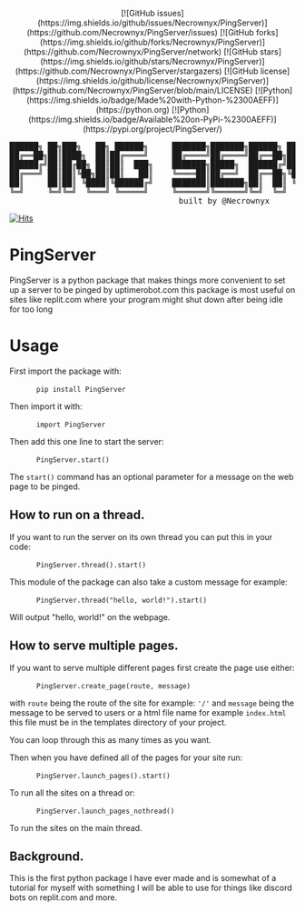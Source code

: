 <p style="text-align: center;">
  [![GitHub issues](https://img.shields.io/github/issues/Necrownyx/PingServer)](https://github.com/Necrownyx/PingServer/issues) [![GitHub forks](https://img.shields.io/github/forks/Necrownyx/PingServer)](https://github.com/Necrownyx/PingServer/network) [![GitHub stars](https://img.shields.io/github/stars/Necrownyx/PingServer)](https://github.com/Necrownyx/PingServer/stargazers) [![GitHub license](https://img.shields.io/github/license/Necrownyx/PingServer)](https://github.com/Necrownyx/PingServer/blob/main/LICENSE) [![Python](https://img.shields.io/badge/Made%20with-Python-%2300AEFF)](https://python.org) [![Python](https://img.shields.io/badge/Available%20on-PyPi-%2300AEFF)](https://pypi.org/project/PingServer/)
</p>
<pre align="center">
██████╗ ██╗███╗   ██╗ ██████╗     ███████╗███████╗██████╗ ██╗   ██╗███████╗██████╗ 
██╔══██╗██║████╗  ██║██╔════╝     ██╔════╝██╔════╝██╔══██╗██║   ██║██╔════╝██╔══██╗
██████╔╝██║██╔██╗ ██║██║  ███╗    ███████╗█████╗  ██████╔╝██║   ██║█████╗  ██████╔╝
██╔═══╝ ██║██║╚██╗██║██║   ██║    ╚════██║██╔══╝  ██╔══██╗╚██╗ ██╔╝██╔══╝  ██╔══██╗
██║     ██║██║ ╚████║╚██████╔╝    ███████║███████╗██║  ██║ ╚████╔╝ ███████╗██║  ██║
╚═╝     ╚═╝╚═╝  ╚═══╝ ╚═════╝     ╚══════╝╚══════╝╚═╝  ╚═╝  ╚═══╝  ╚══════╝╚═╝  ╚═╝
                              built by @Necrownyx
</pre>

[![Hits](https://hits.seeyoufarm.com/api/count/incr/badge.svg?url=https%3A%2F%2Fgithub.com%2FNecrownyx%2FPingServer&count_bg=%2300AEFF&title_bg=%23555555&icon=&icon_color=%23E7E7E7&title=Current+Views&edge_flat=true)](https://hits.seeyoufarm.com)

# PingServer

PingServer is a python package that makes things more convenient to set up a server to be pinged by uptimerobot.com this package is most useful on sites like replit.com where your program might shut down after being idle for too long


# Usage

First import the package with:

&nbsp;&nbsp;&nbsp;&nbsp;&nbsp;&nbsp;&nbsp;&nbsp;&nbsp;&nbsp;&nbsp;&nbsp;`pip install PingServer`

Then import it with:

&nbsp;&nbsp;&nbsp;&nbsp;&nbsp;&nbsp;&nbsp;&nbsp;&nbsp;&nbsp;&nbsp;&nbsp;`import PingServer`

Then add this one line to start the server:

&nbsp;&nbsp;&nbsp;&nbsp;&nbsp;&nbsp;&nbsp;&nbsp;&nbsp;&nbsp;&nbsp;&nbsp;`PingServer.start()`

The `start()` command has an optional parameter for a message on the web page to be pinged.

## How to run on a thread.
If you want to run the server on its own thread you can put this in your code:

&nbsp;&nbsp;&nbsp;&nbsp;&nbsp;&nbsp;&nbsp;&nbsp;&nbsp;&nbsp;&nbsp;&nbsp;`PingServer.thread().start()`

This module of the package can also take a custom message for example:

&nbsp;&nbsp;&nbsp;&nbsp;&nbsp;&nbsp;&nbsp;&nbsp;&nbsp;&nbsp;&nbsp;&nbsp;`PingServer.thread("hello, world!").start()`

Will output "hello, world!" on the webpage.

## How to serve multiple pages.
If you want to serve multiple different pages first create the page use either:

&nbsp;&nbsp;&nbsp;&nbsp;&nbsp;&nbsp;&nbsp;&nbsp;&nbsp;&nbsp;&nbsp;&nbsp;`PingServer.create_page(route, message)`

with `route` being the route of the site for example: `'/'`  and `message` being the message to be served to users or a html file name for example `index.html` this file must be in the templates directory of your project.

You can loop through this as many times as you want.

Then when you have defined all of the pages for your site run:

&nbsp;&nbsp;&nbsp;&nbsp;&nbsp;&nbsp;&nbsp;&nbsp;&nbsp;&nbsp;&nbsp;&nbsp;`PingServer.launch_pages().start()`

To run all the sites on a thread or:

&nbsp;&nbsp;&nbsp;&nbsp;&nbsp;&nbsp;&nbsp;&nbsp;&nbsp;&nbsp;&nbsp;&nbsp;`PingServer.launch_pages_nothread()`

To run the sites on the main thread.



## Background.

This is the first python package I have ever made and is somewhat of a tutorial for myself with something I will be able to use for things like discord bots on replit.com and more.
